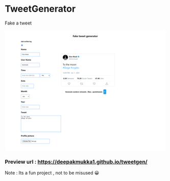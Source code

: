 # TweetGenerator

Fake a tweet

![](https://github.com/Deepakmukka1/tweetgen/blob/master/screencapture-deepakmukka1-github-io-tweetgen-2021-05-17-11_40_46.png)

### Preview url : https://deepakmukka1.github.io/tweetgen/

Note : Its a fun project , not to be misused 😀
